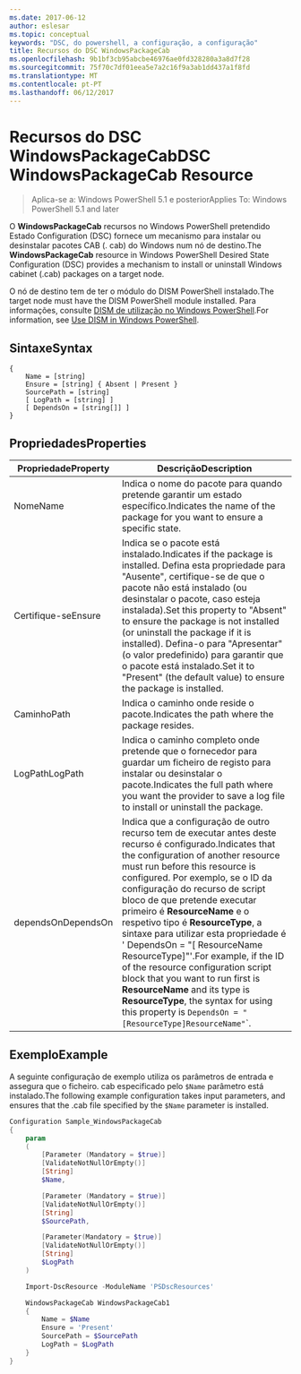 ```yaml
---
ms.date: 2017-06-12
author: eslesar
ms.topic: conceptual
keywords: "DSC, do powershell, a configuração, a configuração"
title: Recursos do DSC WindowsPackageCab
ms.openlocfilehash: 9b1bf3cb95abcbe46976ae0fd328280a3a8d7f28
ms.sourcegitcommit: 75f70c7df01eea5e7a2c16f9a3ab1dd437a1f8fd
ms.translationtype: MT
ms.contentlocale: pt-PT
ms.lasthandoff: 06/12/2017
---
```

# <a name="dsc-windowspackagecab-resource"></a><span data-ttu-id="79c68-103">Recursos do DSC WindowsPackageCab</span><span class="sxs-lookup"><span data-stu-id="79c68-103">DSC WindowsPackageCab Resource</span></span>

> <span data-ttu-id="79c68-104">Aplica-se a: Windows PowerShell 5.1 e posterior</span><span class="sxs-lookup"><span data-stu-id="79c68-104">Applies To: Windows PowerShell 5.1 and later</span></span>

<span data-ttu-id="79c68-105">O **WindowsPackageCab** recursos no Windows PowerShell pretendido Estado Configuration (DSC) fornece um mecanismo para instalar ou desinstalar pacotes CAB (. cab) do Windows num nó de destino.</span><span class="sxs-lookup"><span data-stu-id="79c68-105">The **WindowsPackageCab** resource in Windows PowerShell Desired State Configuration (DSC) provides a mechanism to install or uninstall Windows cabinet (.cab) packages on a target node.</span></span>

<span data-ttu-id="79c68-106">O nó de destino tem de ter o módulo do DISM PowerShell instalado.</span><span class="sxs-lookup"><span data-stu-id="79c68-106">The target node must have the DISM PowerShell module installed.</span></span> <span data-ttu-id="79c68-107">Para informações, consulte [DISM de utilização no Windows PowerShell](https://msdn.microsoft.com/en-us/windows/hardware/commercialize/manufacture/desktop/use-dism-in-windows-powershell-s14).</span><span class="sxs-lookup"><span data-stu-id="79c68-107">For information, see [Use DISM in Windows PowerShell](https://msdn.microsoft.com/en-us/windows/hardware/commercialize/manufacture/desktop/use-dism-in-windows-powershell-s14).</span></span> 


## <a name="syntax"></a><span data-ttu-id="79c68-108">Sintaxe</span><span class="sxs-lookup"><span data-stu-id="79c68-108">Syntax</span></span>

```
{
    Name = [string]
    Ensure = [string] { Absent | Present }
    SourcePath = [string]
    [ LogPath = [string] ]
    [ DependsOn = [string[]] ]
}
```

## <a name="properties"></a><span data-ttu-id="79c68-109">Propriedades</span><span class="sxs-lookup"><span data-stu-id="79c68-109">Properties</span></span>

|  <span data-ttu-id="79c68-110">Propriedade</span><span class="sxs-lookup"><span data-stu-id="79c68-110">Property</span></span>  |  <span data-ttu-id="79c68-111">Descrição</span><span class="sxs-lookup"><span data-stu-id="79c68-111">Description</span></span>   | 
|---|---| 
| <span data-ttu-id="79c68-112">Nome</span><span class="sxs-lookup"><span data-stu-id="79c68-112">Name</span></span>| <span data-ttu-id="79c68-113">Indica o nome do pacote para quando pretende garantir um estado específico.</span><span class="sxs-lookup"><span data-stu-id="79c68-113">Indicates the name of the package for you want to ensure a specific state.</span></span>| 
| <span data-ttu-id="79c68-114">Certifique-se</span><span class="sxs-lookup"><span data-stu-id="79c68-114">Ensure</span></span>| <span data-ttu-id="79c68-115">Indica se o pacote está instalado.</span><span class="sxs-lookup"><span data-stu-id="79c68-115">Indicates if the package is installed.</span></span> <span data-ttu-id="79c68-116">Defina esta propriedade para "Ausente", certifique-se de que o pacote não está instalado (ou desinstalar o pacote, caso esteja instalada).</span><span class="sxs-lookup"><span data-stu-id="79c68-116">Set this property to "Absent" to ensure the package is not installed (or uninstall the package if it is installed).</span></span> <span data-ttu-id="79c68-117">Defina-o para "Apresentar" (o valor predefinido) para garantir que o pacote está instalado.</span><span class="sxs-lookup"><span data-stu-id="79c68-117">Set it to "Present" (the default value) to ensure the package is installed.</span></span>|
| <span data-ttu-id="79c68-118">Caminho</span><span class="sxs-lookup"><span data-stu-id="79c68-118">Path</span></span>| <span data-ttu-id="79c68-119">Indica o caminho onde reside o pacote.</span><span class="sxs-lookup"><span data-stu-id="79c68-119">Indicates the path where the package resides.</span></span>| 
| <span data-ttu-id="79c68-120">LogPath</span><span class="sxs-lookup"><span data-stu-id="79c68-120">LogPath</span></span>| <span data-ttu-id="79c68-121">Indica o caminho completo onde pretende que o fornecedor para guardar um ficheiro de registo para instalar ou desinstalar o pacote.</span><span class="sxs-lookup"><span data-stu-id="79c68-121">Indicates the full path where you want the provider to save a log file to install or uninstall the package.</span></span>| 
| <span data-ttu-id="79c68-122">dependsOn</span><span class="sxs-lookup"><span data-stu-id="79c68-122">DependsOn</span></span> | <span data-ttu-id="79c68-123">Indica que a configuração de outro recurso tem de executar antes deste recurso é configurado.</span><span class="sxs-lookup"><span data-stu-id="79c68-123">Indicates that the configuration of another resource must run before this resource is configured.</span></span> <span data-ttu-id="79c68-124">Por exemplo, se o ID da configuração do recurso de script bloco de que pretende executar primeiro é **ResourceName** e o respetivo tipo é **ResourceType**, a sintaxe para utilizar esta propriedade é ' DependsOn = "[ ResourceName ResourceType]"'.</span><span class="sxs-lookup"><span data-stu-id="79c68-124">For example, if the ID of the resource configuration script block that you want to run first is **ResourceName** and its type is **ResourceType**, the syntax for using this property is `DependsOn = "[ResourceType]ResourceName"`\`.</span></span>| 

## <a name="example"></a><span data-ttu-id="79c68-125">Exemplo</span><span class="sxs-lookup"><span data-stu-id="79c68-125">Example</span></span>

<span data-ttu-id="79c68-126">A seguinte configuração de exemplo utiliza os parâmetros de entrada e assegura que o ficheiro. cab especificado pelo `$Name` parâmetro está instalado.</span><span class="sxs-lookup"><span data-stu-id="79c68-126">The following example configuration takes input parameters, and ensures that the .cab file specified by the `$Name` parameter is installed.</span></span>

```powershell
Configuration Sample_WindowsPackageCab
{
    param
    (
        [Parameter (Mandatory = $true)]
        [ValidateNotNullOrEmpty()]
        [String]
        $Name,

        [Parameter (Mandatory = $true)]
        [ValidateNotNullOrEmpty()]
        [String]
        $SourcePath,

        [Parameter(Mandatory = $true)]
        [ValidateNotNullOrEmpty()]
        [String]
        $LogPath
    )

    Import-DscResource -ModuleName 'PSDscResources'

    WindowsPackageCab WindowsPackageCab1
    {
        Name = $Name
        Ensure = 'Present'
        SourcePath = $SourcePath
        LogPath = $LogPath
    }
}
```

